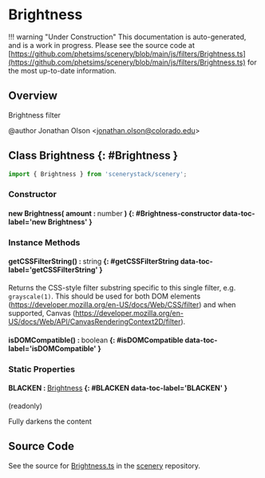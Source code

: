 # Brightness

!!! warning "Under Construction"
    This documentation is auto-generated, and is a work in progress. Please see the source code at
    [https://github.com/phetsims/scenery/blob/main/js/filters/Brightness.ts](https://github.com/phetsims/scenery/blob/main/js/filters/Brightness.ts) for the most up-to-date information.

## Overview

Brightness filter

@author Jonathan Olson &lt;jonathan.olson@colorado.edu&gt;

## Class Brightness {: #Brightness }


```js
import { Brightness } from 'scenerystack/scenery';
```
### Constructor

#### new Brightness( amount : <span style="font-weight: 400;"><span style="color: hsla(calc(var(--md-hue) + 180deg),80%,40%,1);">number</span></span> ) {: #Brightness-constructor data-toc-label='new Brightness' }

### Instance Methods

#### getCSSFilterString() : <span style="font-weight: 400;"><span style="color: hsla(calc(var(--md-hue) + 180deg),80%,40%,1);">string</span></span> {: #getCSSFilterString data-toc-label='getCSSFilterString' }

Returns the CSS-style filter substring specific to this single filter, e.g. `grayscale(1)`. This should be used for
both DOM elements (https://developer.mozilla.org/en-US/docs/Web/CSS/filter) and when supported, Canvas
(https://developer.mozilla.org/en-US/docs/Web/API/CanvasRenderingContext2D/filter).

#### isDOMCompatible() : <span style="font-weight: 400;"><span style="color: hsla(calc(var(--md-hue) + 180deg),80%,40%,1);">boolean</span></span> {: #isDOMCompatible data-toc-label='isDOMCompatible' }

### Static Properties

#### BLACKEN : <span style="font-weight: 400;">[Brightness](../scenery/Brightness.md)</span> {: #BLACKEN data-toc-label='BLACKEN' }

(readonly)

Fully darkens the content



## Source Code

See the source for [Brightness.ts](https://github.com/phetsims/scenery/blob/main/js/filters/Brightness.ts) in the [scenery](https://github.com/phetsims/scenery) repository.
